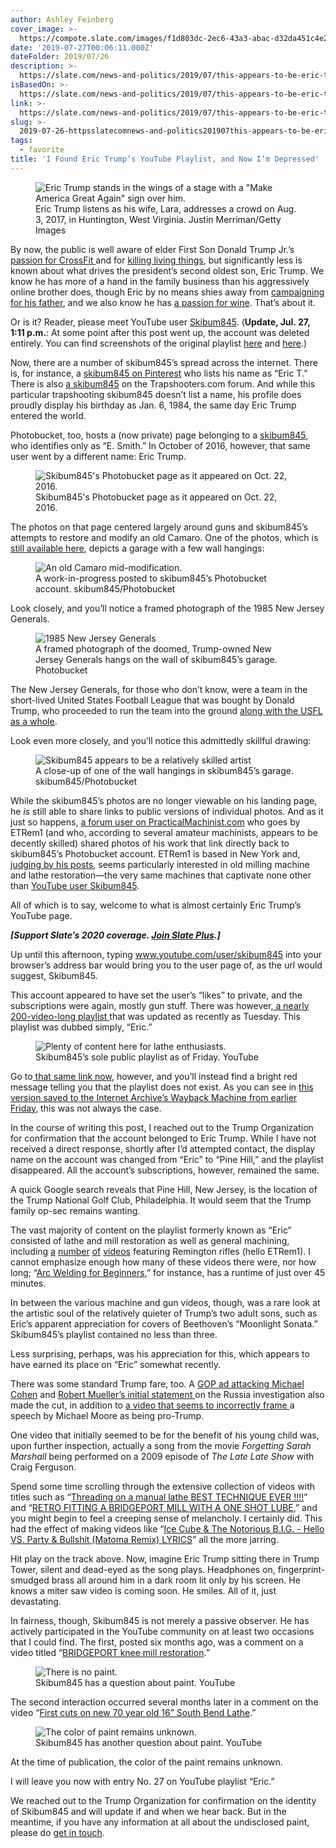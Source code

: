 ```yaml
---
author: Ashley Feinberg
cover_image: >-
  https://compote.slate.com/images/f1d803dc-2ec6-43a3-abac-d32da451c4e2.jpeg?width=1560
date: '2019-07-27T00:06:11.000Z'
dateFolder: 2019/07/26
description: >-
  https://slate.com/news-and-politics/2019/07/this-appears-to-be-eric-trumps-incredibly-depressing-youtube-playlist.html
isBasedOn: >-
  https://slate.com/news-and-politics/2019/07/this-appears-to-be-eric-trumps-incredibly-depressing-youtube-playlist.html
link: >-
  https://slate.com/news-and-politics/2019/07/this-appears-to-be-eric-trumps-incredibly-depressing-youtube-playlist.html
slug: >-
  2019-07-26-httpsslatecomnews-and-politics201907this-appears-to-be-eric-trumps-incredibly-depressing-youtube-playlisthtml
tags:
  - favorite
title: 'I Found Eric Trump’s YouTube Playlist, and Now I’m Depressed'
---
```

<figure data-editable="imageInfo" data-uri="slate.com/_components/image/instances/cjyiy57gr006tycm1njnpgyfb@published"><img alt='Eric Trump stands in the wings of a stage with a "Make America Great Again" sign over him.' sizes="(min-width: 1440px)970px,
(min-width: 1024px)709px,
(min-width: 768px)620px,
calc(100vw - 30px)" src="https://compote.slate.com/images/f1d803dc-2ec6-43a3-abac-d32da451c4e2.jpeg?crop=1560%2C1040%2Cx0%2Cy0&amp;width=2200" srcset="https://compote.slate.com/images/f1d803dc-2ec6-43a3-abac-d32da451c4e2.jpeg?crop=1560%2C1040%2Cx0%2Cy0&amp;width=320 320w,
https://compote.slate.com/images/f1d803dc-2ec6-43a3-abac-d32da451c4e2.jpeg?crop=1560%2C1040%2Cx0%2Cy0&amp;width=480 480w,
https://compote.slate.com/images/f1d803dc-2ec6-43a3-abac-d32da451c4e2.jpeg?crop=1560%2C1040%2Cx0%2Cy0&amp;width=600 600w,
https://compote.slate.com/images/f1d803dc-2ec6-43a3-abac-d32da451c4e2.jpeg?crop=1560%2C1040%2Cx0%2Cy0&amp;width=840 840w,
https://compote.slate.com/images/f1d803dc-2ec6-43a3-abac-d32da451c4e2.jpeg?crop=1560%2C1040%2Cx0%2Cy0&amp;width=960 960w,
https://compote.slate.com/images/f1d803dc-2ec6-43a3-abac-d32da451c4e2.jpeg?crop=1560%2C1040%2Cx0%2Cy0&amp;width=1280 1280w,
https://compote.slate.com/images/f1d803dc-2ec6-43a3-abac-d32da451c4e2.jpeg?crop=1560%2C1040%2Cx0%2Cy0&amp;width=1440 1440w,
https://compote.slate.com/images/f1d803dc-2ec6-43a3-abac-d32da451c4e2.jpeg?crop=1560%2C1040%2Cx0%2Cy0&amp;width=1600 1600w,
https://compote.slate.com/images/f1d803dc-2ec6-43a3-abac-d32da451c4e2.jpeg?crop=1560%2C1040%2Cx0%2Cy0&amp;width=1920 1920w,
https://compote.slate.com/images/f1d803dc-2ec6-43a3-abac-d32da451c4e2.jpeg?crop=1560%2C1040%2Cx0%2Cy0&amp;width=2200 2200w"/><figcaption> Eric Trump listens as his wife, Lara, addresses a crowd on Aug. 3, 2017, in Huntington, West Virginia. Justin Merriman/Getty Images </figcaption></figure>
<p>By now, the public is well aware of elder First Son Donald Trump Jr.’s <a href="https://deadspin.com/according-to-donald-trump-jr-donald-trump-jr-is-a-wo-1795729389">passion for CrossFit </a>and for <a href="https://theconcourse.deadspin.com/that-idiot-on-your-hunting-message-board-might-be-donal-1786882492">killing living things</a>, but significantly less is known about what drives the president’s second oldest son, Eric Trump. We know he has more of a hand in the family business than his aggressively online brother does, though Eric by no means shies away from <a href="https://www.politico.com/story/2019/07/15/trump-family-2020-election-1415845">campaigning for his father</a>, and we also know he has <a href="https://www.businessinsider.com/eric-trump-life-bio-photos-profile-2019-7">a passion for wine</a>. That’s about it.</p>
<p>Or is it? Reader, please meet YouTube user <a href="https://www.youtube.com/channel/UCl73Nu_EEn_bbH5dT0dV-OQ">Skibum845</a>. (<strong>Update, Jul. 27, 1:11 p.m.</strong>: At some point after this post went up, the account was deleted entirely. You can find screenshots of the original playlist <a href="https://imgur.com/a/iFFwYZs">here</a> and <a href="https://imgur.com/a/Hy3Qm5Q">here</a>.)</p>
<p>Now, there are a number of skibum845’s spread across the internet. There is, for instance, a <a href="https://www.pinterest.com/skibum845/boards/">skibum845 on Pinterest</a> who lists his name as “Eric T.” There is also <a href="https://www.trapshooters.com/members/skibum845.52355/">a skibum845</a> on the Trapshooters.com forum. And while this particular trapshooting skibum845 doesn’t list a name, his profile does proudly display his birthday as Jan. 6, 1984, the same day Eric Trump entered the world.</p>
<p>Photobucket, too, hosts a (now private) page belonging to a <a href="https://s611.photobucket.com/user/skibum845/profile">skibum845</a>, who identifies only as “E. Smith.” In October of 2016, however, that same user went by a different name: Eric Trump.</p>
<figure data-editable="imageInfo" data-uri="slate.com/_components/image/instances/cjyk5dj8n00113h5waklaoz7w@published"><img alt="Skibum845's Photobucket page as it appeared on Oct. 22, 2016." data-sizes="(min-width: 1440px)780px,
(min-width: 1024px)709px,
(min-width: 768px)620px,
calc(100vw - 30px)" data-src="https://compote.slate.com/images/2d3e5ff3-e45f-4d9c-a3f0-1207c71f32fd.jpeg?crop=1560%2C1040%2Cx0%2Cy0" data-srcset="https://compote.slate.com/images/2d3e5ff3-e45f-4d9c-a3f0-1207c71f32fd.jpeg?crop=1560%2C1040%2Cx0%2Cy0&amp;width=320 320w,
https://compote.slate.com/images/2d3e5ff3-e45f-4d9c-a3f0-1207c71f32fd.jpeg?crop=1560%2C1040%2Cx0%2Cy0&amp;width=480 480w,
https://compote.slate.com/images/2d3e5ff3-e45f-4d9c-a3f0-1207c71f32fd.jpeg?crop=1560%2C1040%2Cx0%2Cy0&amp;width=600 600w,
https://compote.slate.com/images/2d3e5ff3-e45f-4d9c-a3f0-1207c71f32fd.jpeg?crop=1560%2C1040%2Cx0%2Cy0&amp;width=840 840w,
https://compote.slate.com/images/2d3e5ff3-e45f-4d9c-a3f0-1207c71f32fd.jpeg?crop=1560%2C1040%2Cx0%2Cy0&amp;width=960 960w,
https://compote.slate.com/images/2d3e5ff3-e45f-4d9c-a3f0-1207c71f32fd.jpeg?crop=1560%2C1040%2Cx0%2Cy0&amp;width=1280 1280w,
https://compote.slate.com/images/2d3e5ff3-e45f-4d9c-a3f0-1207c71f32fd.jpeg?crop=1560%2C1040%2Cx0%2Cy0&amp;width=1440 1440w,
https://compote.slate.com/images/2d3e5ff3-e45f-4d9c-a3f0-1207c71f32fd.jpeg?crop=1560%2C1040%2Cx0%2Cy0&amp;width=1600 1600w,
https://compote.slate.com/images/2d3e5ff3-e45f-4d9c-a3f0-1207c71f32fd.jpeg?crop=1560%2C1040%2Cx0%2Cy0&amp;width=1920 1920w,
https://compote.slate.com/images/2d3e5ff3-e45f-4d9c-a3f0-1207c71f32fd.jpeg?crop=1560%2C1040%2Cx0%2Cy0&amp;width=2200 2200w" sizes="(min-width: 1440px)780px,
(min-width: 1024px)709px,
(min-width: 768px)620px,
calc(100vw - 30px)" src="https://compote.slate.com/images/2d3e5ff3-e45f-4d9c-a3f0-1207c71f32fd.jpeg?crop=1560%2C1040%2Cx0%2Cy0&amp;width=2200" srcset="https://compote.slate.com/images/2d3e5ff3-e45f-4d9c-a3f0-1207c71f32fd.jpeg?crop=1560%2C1040%2Cx0%2Cy0&amp;width=320 320w,
https://compote.slate.com/images/2d3e5ff3-e45f-4d9c-a3f0-1207c71f32fd.jpeg?crop=1560%2C1040%2Cx0%2Cy0&amp;width=480 480w,
https://compote.slate.com/images/2d3e5ff3-e45f-4d9c-a3f0-1207c71f32fd.jpeg?crop=1560%2C1040%2Cx0%2Cy0&amp;width=600 600w,
https://compote.slate.com/images/2d3e5ff3-e45f-4d9c-a3f0-1207c71f32fd.jpeg?crop=1560%2C1040%2Cx0%2Cy0&amp;width=840 840w,
https://compote.slate.com/images/2d3e5ff3-e45f-4d9c-a3f0-1207c71f32fd.jpeg?crop=1560%2C1040%2Cx0%2Cy0&amp;width=960 960w,
https://compote.slate.com/images/2d3e5ff3-e45f-4d9c-a3f0-1207c71f32fd.jpeg?crop=1560%2C1040%2Cx0%2Cy0&amp;width=1280 1280w,
https://compote.slate.com/images/2d3e5ff3-e45f-4d9c-a3f0-1207c71f32fd.jpeg?crop=1560%2C1040%2Cx0%2Cy0&amp;width=1440 1440w,
https://compote.slate.com/images/2d3e5ff3-e45f-4d9c-a3f0-1207c71f32fd.jpeg?crop=1560%2C1040%2Cx0%2Cy0&amp;width=1600 1600w,
https://compote.slate.com/images/2d3e5ff3-e45f-4d9c-a3f0-1207c71f32fd.jpeg?crop=1560%2C1040%2Cx0%2Cy0&amp;width=1920 1920w,
https://compote.slate.com/images/2d3e5ff3-e45f-4d9c-a3f0-1207c71f32fd.jpeg?crop=1560%2C1040%2Cx0%2Cy0&amp;width=2200 2200w"/><figcaption>Skibum845's Photobucket page as it appeared on Oct. 22, 2016.</figcaption></figure>
<p>The photos on that page centered largely around guns and skibum845’s attempts to restore and modify an old Camaro. One of the photos, which is <a href="https://i611.photobucket.com/albums/tt196/skibum845/1970%20Camaro/DSC_10027.jpg">still available here</a>, depicts a garage with a few wall hangings:</p>
<figure data-editable="imageInfo" data-uri="slate.com/_components/image/instances/cjykhv75l000h3h5wlc9segz1@published"><img alt="An old Camaro mid-modification." data-sizes="(min-width: 1440px)780px,
(min-width: 1024px)709px,
(min-width: 768px)620px,
calc(100vw - 30px)" data-src="https://compote.slate.com/images/698abbb4-09d5-43f7-8b39-19e1ae5cb90e.jpeg?crop=1023%2C682%2Cx0%2Cy0" data-srcset="https://compote.slate.com/images/698abbb4-09d5-43f7-8b39-19e1ae5cb90e.jpeg?crop=1023%2C682%2Cx0%2Cy0&amp;width=320 320w,
https://compote.slate.com/images/698abbb4-09d5-43f7-8b39-19e1ae5cb90e.jpeg?crop=1023%2C682%2Cx0%2Cy0&amp;width=480 480w,
https://compote.slate.com/images/698abbb4-09d5-43f7-8b39-19e1ae5cb90e.jpeg?crop=1023%2C682%2Cx0%2Cy0&amp;width=600 600w,
https://compote.slate.com/images/698abbb4-09d5-43f7-8b39-19e1ae5cb90e.jpeg?crop=1023%2C682%2Cx0%2Cy0&amp;width=840 840w,
https://compote.slate.com/images/698abbb4-09d5-43f7-8b39-19e1ae5cb90e.jpeg?crop=1023%2C682%2Cx0%2Cy0&amp;width=960 960w,
https://compote.slate.com/images/698abbb4-09d5-43f7-8b39-19e1ae5cb90e.jpeg?crop=1023%2C682%2Cx0%2Cy0&amp;width=1280 1280w,
https://compote.slate.com/images/698abbb4-09d5-43f7-8b39-19e1ae5cb90e.jpeg?crop=1023%2C682%2Cx0%2Cy0&amp;width=1440 1440w,
https://compote.slate.com/images/698abbb4-09d5-43f7-8b39-19e1ae5cb90e.jpeg?crop=1023%2C682%2Cx0%2Cy0&amp;width=1600 1600w,
https://compote.slate.com/images/698abbb4-09d5-43f7-8b39-19e1ae5cb90e.jpeg?crop=1023%2C682%2Cx0%2Cy0&amp;width=1920 1920w,
https://compote.slate.com/images/698abbb4-09d5-43f7-8b39-19e1ae5cb90e.jpeg?crop=1023%2C682%2Cx0%2Cy0&amp;width=2200 2200w" src="https://compote.slate.com/images/698abbb4-09d5-43f7-8b39-19e1ae5cb90e.jpeg?crop=1023%2C682%2Cx0%2Cy0&amp;width=2200" srcset="https://compote.slate.com/images/698abbb4-09d5-43f7-8b39-19e1ae5cb90e.jpeg?crop=1023%2C682%2Cx0%2Cy0&amp;width=320 320w,
https://compote.slate.com/images/698abbb4-09d5-43f7-8b39-19e1ae5cb90e.jpeg?crop=1023%2C682%2Cx0%2Cy0&amp;width=480 480w,
https://compote.slate.com/images/698abbb4-09d5-43f7-8b39-19e1ae5cb90e.jpeg?crop=1023%2C682%2Cx0%2Cy0&amp;width=600 600w,
https://compote.slate.com/images/698abbb4-09d5-43f7-8b39-19e1ae5cb90e.jpeg?crop=1023%2C682%2Cx0%2Cy0&amp;width=840 840w,
https://compote.slate.com/images/698abbb4-09d5-43f7-8b39-19e1ae5cb90e.jpeg?crop=1023%2C682%2Cx0%2Cy0&amp;width=960 960w,
https://compote.slate.com/images/698abbb4-09d5-43f7-8b39-19e1ae5cb90e.jpeg?crop=1023%2C682%2Cx0%2Cy0&amp;width=1280 1280w,
https://compote.slate.com/images/698abbb4-09d5-43f7-8b39-19e1ae5cb90e.jpeg?crop=1023%2C682%2Cx0%2Cy0&amp;width=1440 1440w,
https://compote.slate.com/images/698abbb4-09d5-43f7-8b39-19e1ae5cb90e.jpeg?crop=1023%2C682%2Cx0%2Cy0&amp;width=1600 1600w,
https://compote.slate.com/images/698abbb4-09d5-43f7-8b39-19e1ae5cb90e.jpeg?crop=1023%2C682%2Cx0%2Cy0&amp;width=1920 1920w,
https://compote.slate.com/images/698abbb4-09d5-43f7-8b39-19e1ae5cb90e.jpeg?crop=1023%2C682%2Cx0%2Cy0&amp;width=2200 2200w"/><figcaption> A work-in-progress posted to skibum845’s Photobucket account. skibum845/Photobucket </figcaption></figure>
<p>Look closely, and you’ll notice a framed photograph of the 1985 New Jersey Generals.</p>
<figure data-editable="imageInfo" data-uri="slate.com/_components/image/instances/cjyk87b53003v3h5wlfl1u1nm@published"><img alt="1985 New Jersey Generals" data-sizes="(min-width: 1440px)780px,
(min-width: 1024px)709px,
(min-width: 768px)620px,
calc(100vw - 30px)" data-src="https://compote.slate.com/images/af982beb-e103-44af-b22f-e01e09d9b7de.png?crop=1431%2C954%2Cx0%2Cy0" data-srcset="https://compote.slate.com/images/af982beb-e103-44af-b22f-e01e09d9b7de.png?crop=1431%2C954%2Cx0%2Cy0&amp;width=320 320w,
https://compote.slate.com/images/af982beb-e103-44af-b22f-e01e09d9b7de.png?crop=1431%2C954%2Cx0%2Cy0&amp;width=480 480w,
https://compote.slate.com/images/af982beb-e103-44af-b22f-e01e09d9b7de.png?crop=1431%2C954%2Cx0%2Cy0&amp;width=600 600w,
https://compote.slate.com/images/af982beb-e103-44af-b22f-e01e09d9b7de.png?crop=1431%2C954%2Cx0%2Cy0&amp;width=840 840w,
https://compote.slate.com/images/af982beb-e103-44af-b22f-e01e09d9b7de.png?crop=1431%2C954%2Cx0%2Cy0&amp;width=960 960w,
https://compote.slate.com/images/af982beb-e103-44af-b22f-e01e09d9b7de.png?crop=1431%2C954%2Cx0%2Cy0&amp;width=1280 1280w,
https://compote.slate.com/images/af982beb-e103-44af-b22f-e01e09d9b7de.png?crop=1431%2C954%2Cx0%2Cy0&amp;width=1440 1440w,
https://compote.slate.com/images/af982beb-e103-44af-b22f-e01e09d9b7de.png?crop=1431%2C954%2Cx0%2Cy0&amp;width=1600 1600w,
https://compote.slate.com/images/af982beb-e103-44af-b22f-e01e09d9b7de.png?crop=1431%2C954%2Cx0%2Cy0&amp;width=1920 1920w,
https://compote.slate.com/images/af982beb-e103-44af-b22f-e01e09d9b7de.png?crop=1431%2C954%2Cx0%2Cy0&amp;width=2200 2200w" src="https://compote.slate.com/images/af982beb-e103-44af-b22f-e01e09d9b7de.png?crop=1431%2C954%2Cx0%2Cy0&amp;width=2200" srcset="https://compote.slate.com/images/af982beb-e103-44af-b22f-e01e09d9b7de.png?crop=1431%2C954%2Cx0%2Cy0&amp;width=320 320w,
https://compote.slate.com/images/af982beb-e103-44af-b22f-e01e09d9b7de.png?crop=1431%2C954%2Cx0%2Cy0&amp;width=480 480w,
https://compote.slate.com/images/af982beb-e103-44af-b22f-e01e09d9b7de.png?crop=1431%2C954%2Cx0%2Cy0&amp;width=600 600w,
https://compote.slate.com/images/af982beb-e103-44af-b22f-e01e09d9b7de.png?crop=1431%2C954%2Cx0%2Cy0&amp;width=840 840w,
https://compote.slate.com/images/af982beb-e103-44af-b22f-e01e09d9b7de.png?crop=1431%2C954%2Cx0%2Cy0&amp;width=960 960w,
https://compote.slate.com/images/af982beb-e103-44af-b22f-e01e09d9b7de.png?crop=1431%2C954%2Cx0%2Cy0&amp;width=1280 1280w,
https://compote.slate.com/images/af982beb-e103-44af-b22f-e01e09d9b7de.png?crop=1431%2C954%2Cx0%2Cy0&amp;width=1440 1440w,
https://compote.slate.com/images/af982beb-e103-44af-b22f-e01e09d9b7de.png?crop=1431%2C954%2Cx0%2Cy0&amp;width=1600 1600w,
https://compote.slate.com/images/af982beb-e103-44af-b22f-e01e09d9b7de.png?crop=1431%2C954%2Cx0%2Cy0&amp;width=1920 1920w,
https://compote.slate.com/images/af982beb-e103-44af-b22f-e01e09d9b7de.png?crop=1431%2C954%2Cx0%2Cy0&amp;width=2200 2200w"/><figcaption> A framed photograph of the doomed, Trump-owned New Jersey Generals hangs on the wall of skibum845’s garage. Photobucket </figcaption></figure>
<p>The New Jersey Generals, for those who don’t know, were a team in the short-lived United States Football League that was bought by Donald Trump, who proceeded to run the team into the ground <a href="https://www.latimes.com/sports/sportsnow/la-sp-sn-donald-trump-bills-20140529-story.html">along with the USFL as a whole</a>.</p>
<p>Look even more closely, and you’ll notice this admittedly skillful drawing:</p>
<figure data-editable="imageInfo" data-uri="slate.com/_components/image/instances/cjyki8x3o00103h5wvei10v2q@published"><img alt="Skibum845 appears to be a relatively skilled artist" data-sizes="(min-width: 1440px)780px,
(min-width: 1024px)709px,
(min-width: 768px)620px,
calc(100vw - 30px)" data-src="https://compote.slate.com/images/78c7b76a-1f9c-419f-aa23-d24dacdbfa55.png?crop=1581%2C1054%2Cx0%2Cy0" data-srcset="https://compote.slate.com/images/78c7b76a-1f9c-419f-aa23-d24dacdbfa55.png?crop=1581%2C1054%2Cx0%2Cy0&amp;width=320 320w,
https://compote.slate.com/images/78c7b76a-1f9c-419f-aa23-d24dacdbfa55.png?crop=1581%2C1054%2Cx0%2Cy0&amp;width=480 480w,
https://compote.slate.com/images/78c7b76a-1f9c-419f-aa23-d24dacdbfa55.png?crop=1581%2C1054%2Cx0%2Cy0&amp;width=600 600w,
https://compote.slate.com/images/78c7b76a-1f9c-419f-aa23-d24dacdbfa55.png?crop=1581%2C1054%2Cx0%2Cy0&amp;width=840 840w,
https://compote.slate.com/images/78c7b76a-1f9c-419f-aa23-d24dacdbfa55.png?crop=1581%2C1054%2Cx0%2Cy0&amp;width=960 960w,
https://compote.slate.com/images/78c7b76a-1f9c-419f-aa23-d24dacdbfa55.png?crop=1581%2C1054%2Cx0%2Cy0&amp;width=1280 1280w,
https://compote.slate.com/images/78c7b76a-1f9c-419f-aa23-d24dacdbfa55.png?crop=1581%2C1054%2Cx0%2Cy0&amp;width=1440 1440w,
https://compote.slate.com/images/78c7b76a-1f9c-419f-aa23-d24dacdbfa55.png?crop=1581%2C1054%2Cx0%2Cy0&amp;width=1600 1600w,
https://compote.slate.com/images/78c7b76a-1f9c-419f-aa23-d24dacdbfa55.png?crop=1581%2C1054%2Cx0%2Cy0&amp;width=1920 1920w,
https://compote.slate.com/images/78c7b76a-1f9c-419f-aa23-d24dacdbfa55.png?crop=1581%2C1054%2Cx0%2Cy0&amp;width=2200 2200w" src="https://compote.slate.com/images/78c7b76a-1f9c-419f-aa23-d24dacdbfa55.png?crop=1581%2C1054%2Cx0%2Cy0&amp;width=2200" srcset="https://compote.slate.com/images/78c7b76a-1f9c-419f-aa23-d24dacdbfa55.png?crop=1581%2C1054%2Cx0%2Cy0&amp;width=320 320w,
https://compote.slate.com/images/78c7b76a-1f9c-419f-aa23-d24dacdbfa55.png?crop=1581%2C1054%2Cx0%2Cy0&amp;width=480 480w,
https://compote.slate.com/images/78c7b76a-1f9c-419f-aa23-d24dacdbfa55.png?crop=1581%2C1054%2Cx0%2Cy0&amp;width=600 600w,
https://compote.slate.com/images/78c7b76a-1f9c-419f-aa23-d24dacdbfa55.png?crop=1581%2C1054%2Cx0%2Cy0&amp;width=840 840w,
https://compote.slate.com/images/78c7b76a-1f9c-419f-aa23-d24dacdbfa55.png?crop=1581%2C1054%2Cx0%2Cy0&amp;width=960 960w,
https://compote.slate.com/images/78c7b76a-1f9c-419f-aa23-d24dacdbfa55.png?crop=1581%2C1054%2Cx0%2Cy0&amp;width=1280 1280w,
https://compote.slate.com/images/78c7b76a-1f9c-419f-aa23-d24dacdbfa55.png?crop=1581%2C1054%2Cx0%2Cy0&amp;width=1440 1440w,
https://compote.slate.com/images/78c7b76a-1f9c-419f-aa23-d24dacdbfa55.png?crop=1581%2C1054%2Cx0%2Cy0&amp;width=1600 1600w,
https://compote.slate.com/images/78c7b76a-1f9c-419f-aa23-d24dacdbfa55.png?crop=1581%2C1054%2Cx0%2Cy0&amp;width=1920 1920w,
https://compote.slate.com/images/78c7b76a-1f9c-419f-aa23-d24dacdbfa55.png?crop=1581%2C1054%2Cx0%2Cy0&amp;width=2200 2200w"/><figcaption> A close-up of one of the wall hangings in skibum845’s garage. skibum845/Photobucket </figcaption></figure>
<p>While the skibum845’s photos are no longer viewable on his landing page, he <em>is</em> still able to share links to public versions of individual photos. And as it just so happens, <a href="https://www.practicalmachinist.com/vb/bridgeport-and-hardinge-mills-and-lathes/bridgeport-leveling-screws-359723/#post3306975">a forum user on PracticalMachinist.com</a> who goes by ETRem1 (and who, according to several amateur machinists, appears to be decently skilled) shared photos of his work that link directly back to skibum845’s Photobucket account. ETRem1 is based in New York and, <a href="https://www.practicalmachinist.com/vb/south-bend-lathes/lathe-restoration-service-nys-360291/#post3306979">judging by his posts</a>, seems particularly interested in old milling machine and lathe restoration—the very same machines that captivate none other than <a href="https://www.youtube.com/user/skibum845">YouTube user Skibum845</a>.</p>
<p>All of which is to say, welcome to what is almost certainly Eric Trump’s YouTube page.</p>
<p><strong><em>[Support Slate’s 2020 coverage. </em></strong><a href="https://my.slate.com/plus?utm_medium=link&amp;utm_campaign=2020&amp;utm_content=support&amp;utm_source=site"><strong><em>Join Slate Plus</em></strong></a><strong><em>.]</em></strong></p>
<p>Up until this afternoon, typing <a href="https://web.archive.org/web/20190726215002/https://www.youtube.com/user/skibum845">www.youtube.com/user/skibum845</a> into your browser’s address bar would bring you to the user page of, as the url would suggest, Skibum845.</p>
<p>This account appeared to have set the user’s “likes” to private, and the subscriptions were again, mostly gun stuff. There was however,<a href="https://www.youtube.com/playlist?list=PLlm-ZSmvf3WDGfgPpi5JJQGAUnxHjktpj"> a nearly 200-video-long playlist </a>that was updated as recently as Tuesday. This playlist was dubbed simply, “Eric.”</p>
<figure data-editable="imageInfo" data-uri="slate.com/_components/image/instances/cjyk8lede00523h5wh895irbe@published"><img alt="Plenty of content here for lathe enthusiasts. " data-sizes="(min-width: 1440px)780px,
(min-width: 1024px)709px,
(min-width: 768px)620px,
calc(100vw - 30px)" data-src="https://compote.slate.com/images/b8d98c6e-0ad5-4328-9a87-39fa57acaece.png?crop=2328%2C1552%2Cx0%2Cy0" data-srcset="https://compote.slate.com/images/b8d98c6e-0ad5-4328-9a87-39fa57acaece.png?crop=2328%2C1552%2Cx0%2Cy0&amp;width=320 320w,
https://compote.slate.com/images/b8d98c6e-0ad5-4328-9a87-39fa57acaece.png?crop=2328%2C1552%2Cx0%2Cy0&amp;width=480 480w,
https://compote.slate.com/images/b8d98c6e-0ad5-4328-9a87-39fa57acaece.png?crop=2328%2C1552%2Cx0%2Cy0&amp;width=600 600w,
https://compote.slate.com/images/b8d98c6e-0ad5-4328-9a87-39fa57acaece.png?crop=2328%2C1552%2Cx0%2Cy0&amp;width=840 840w,
https://compote.slate.com/images/b8d98c6e-0ad5-4328-9a87-39fa57acaece.png?crop=2328%2C1552%2Cx0%2Cy0&amp;width=960 960w,
https://compote.slate.com/images/b8d98c6e-0ad5-4328-9a87-39fa57acaece.png?crop=2328%2C1552%2Cx0%2Cy0&amp;width=1280 1280w,
https://compote.slate.com/images/b8d98c6e-0ad5-4328-9a87-39fa57acaece.png?crop=2328%2C1552%2Cx0%2Cy0&amp;width=1440 1440w,
https://compote.slate.com/images/b8d98c6e-0ad5-4328-9a87-39fa57acaece.png?crop=2328%2C1552%2Cx0%2Cy0&amp;width=1600 1600w,
https://compote.slate.com/images/b8d98c6e-0ad5-4328-9a87-39fa57acaece.png?crop=2328%2C1552%2Cx0%2Cy0&amp;width=1920 1920w,
https://compote.slate.com/images/b8d98c6e-0ad5-4328-9a87-39fa57acaece.png?crop=2328%2C1552%2Cx0%2Cy0&amp;width=2200 2200w" src="https://compote.slate.com/images/b8d98c6e-0ad5-4328-9a87-39fa57acaece.png?crop=2328%2C1552%2Cx0%2Cy0&amp;width=2200" srcset="https://compote.slate.com/images/b8d98c6e-0ad5-4328-9a87-39fa57acaece.png?crop=2328%2C1552%2Cx0%2Cy0&amp;width=320 320w,
https://compote.slate.com/images/b8d98c6e-0ad5-4328-9a87-39fa57acaece.png?crop=2328%2C1552%2Cx0%2Cy0&amp;width=480 480w,
https://compote.slate.com/images/b8d98c6e-0ad5-4328-9a87-39fa57acaece.png?crop=2328%2C1552%2Cx0%2Cy0&amp;width=600 600w,
https://compote.slate.com/images/b8d98c6e-0ad5-4328-9a87-39fa57acaece.png?crop=2328%2C1552%2Cx0%2Cy0&amp;width=840 840w,
https://compote.slate.com/images/b8d98c6e-0ad5-4328-9a87-39fa57acaece.png?crop=2328%2C1552%2Cx0%2Cy0&amp;width=960 960w,
https://compote.slate.com/images/b8d98c6e-0ad5-4328-9a87-39fa57acaece.png?crop=2328%2C1552%2Cx0%2Cy0&amp;width=1280 1280w,
https://compote.slate.com/images/b8d98c6e-0ad5-4328-9a87-39fa57acaece.png?crop=2328%2C1552%2Cx0%2Cy0&amp;width=1440 1440w,
https://compote.slate.com/images/b8d98c6e-0ad5-4328-9a87-39fa57acaece.png?crop=2328%2C1552%2Cx0%2Cy0&amp;width=1600 1600w,
https://compote.slate.com/images/b8d98c6e-0ad5-4328-9a87-39fa57acaece.png?crop=2328%2C1552%2Cx0%2Cy0&amp;width=1920 1920w,
https://compote.slate.com/images/b8d98c6e-0ad5-4328-9a87-39fa57acaece.png?crop=2328%2C1552%2Cx0%2Cy0&amp;width=2200 2200w"/><figcaption> Skibum845’s sole public playlist as of Friday. YouTube </figcaption></figure>
<p>Go to<a href="https://www.youtube.com/playlist?list=PLlm-ZSmvf3WDGfgPpi5JJQGAUnxHjktpj"> that same link now</a>, however, and you’ll instead find a bright red message telling you that the playlist does not exist. As you can see in <a href="https://web.archive.org/web/20190726145830/https://www.youtube.com/playlist?list=PLlm-ZSmvf3WDGfgPpi5JJQGAUnxHjktpj">this version saved to the Internet Archive’s Wayback Machine from earlier Friday</a>, this was not always the case.</p>
<p>In the course of writing this post, I reached out to the Trump Organization for confirmation that the account belonged to Eric Trump. While I have not received a direct response, shortly after I’d attempted contact, the display name on the account was changed from “Eric” to “Pine Hill,” and the playlist disappeared. All the account’s subscriptions, however, remained the same.</p>
<p>A quick Google search reveals that Pine Hill, New Jersey, is the location of the Trump National Golf Club, Philadelphia. It would seem that the Trump family op-sec remains wanting.</p>
<p>The vast majority of content on the playlist formerly known as “Eric” consisted of lathe and mill restoration as well as general machining, including <a href="https://www.youtube.com/watch?v=vOAT6a6Ur-g&amp;list=PLlm-ZSmvf3WDGfgPpi5JJQGAUnxHjktpj&amp;index=107&amp;t=0s">a</a> <a href="https://www.youtube.com/watch?v=-sla6c6-Sg0&amp;list=PLlm-ZSmvf3WDGfgPpi5JJQGAUnxHjktpj&amp;index=105&amp;t=0s">number</a> <a href="https://www.youtube.com/watch?v=Q1NlIKGO6XM&amp;list=PLlm-ZSmvf3WDGfgPpi5JJQGAUnxHjktpj&amp;index=103&amp;t=15s">of</a> <a href="https://www.youtube.com/watch?v=UmMSeBAGV0M&amp;list=PLlm-ZSmvf3WDGfgPpi5JJQGAUnxHjktpj&amp;index=91&amp;t=0s">videos</a> featuring Remington rifles (hello ETRem1). I cannot emphasize enough how many of these videos there were, nor how long; “<a href="https://www.youtube.com/watch?v=DIf_l8l5BkY&amp;list=PLlm-ZSmvf3WDGfgPpi5JJQGAUnxHjktpj&amp;index=26&amp;t=0s">Arc Welding for Beginners</a>,” for instance, has a runtime of just over 45 minutes.</p>
<p>In between the various machine and gun videos, though, was a rare look at the artistic soul of the relatively quieter of Trump’s two adult sons, such as Eric’s apparent appreciation for covers of Beethoven’s “Moonlight Sonata.” Skibum845’s playlist contained no less than three.</p>
<p>Less surprising, perhaps, was his appreciation for this, which appears to have earned its place on “Eric” somewhat recently.</p>
<p>There was some standard Trump fare, too. A <a href="https://www.youtube.com/watch?v=uL0Ts836EcM&amp;list=PLlm-ZSmvf3WDGfgPpi5JJQGAUnxHjktpj&amp;index=118&amp;t=0s">GOP ad attacking Michael Cohen</a> and <a href="https://www.youtube.com/watch?v=O0SJ6wiIDHg&amp;list=PLlm-ZSmvf3WDGfgPpi5JJQGAUnxHjktpj&amp;index=170&amp;t=0s">Robert Mueller’s initial statement </a>on the Russia investigation also made the cut, in addition to <a href="https://www.youtube.com/watch?v=wxDRqeuLNag&amp;list=PLlm-ZSmvf3WDGfgPpi5JJQGAUnxHjktpj&amp;index=25&amp;t=0s">a video that seems to incorrectly frame </a>a speech by Michael Moore as being pro-Trump.</p>
<p>One video that initially seemed to be for the benefit of his young child was, upon further inspection, actually a song from the movie <em>Forgetting Sarah Marshall</em> being performed on a 2009 episode of <em>The Late Late Show</em> with Craig Ferguson.</p>
<p>Spend some time scrolling through the extensive collection of videos with titles such as “<a href="https://www.youtube.com/watch?v=Z-dqOi_z5bk&amp;list=PLlm-ZSmvf3WDGfgPpi5JJQGAUnxHjktpj&amp;index=145&amp;t=0s">Threading on a manual lathe BEST TECHNIQUE EVER !!!!</a>” and “<a href="https://www.youtube.com/playlist?list=PLlm-ZSmvf3WDGfgPpi5JJQGAUnxHjktpj">RETRO FITTING A BRIDGEPORT MILL WITH A ONE SHOT LUBE</a>,” and you might begin to feel a creeping sense of melancholy. I certainly did. This had the effect of making videos like “<a href="https://www.youtube.com/watch?v=jUmANJNogxI&amp;list=PLlm-ZSmvf3WDGfgPpi5JJQGAUnxHjktpj&amp;index=3&amp;t=0s">Ice Cube &amp; The Notorious B.I.G. - Hello VS. Party &amp; Bullshit (Matoma Remix) LYRICS</a>” all the more jarring.</p>
<p>Hit play on the track above. Now, imagine Eric Trump sitting there in Trump Tower, silent and dead-eyed as the song plays. Headphones on, fingerprint-smudged brass all around him in a dark room lit only by his screen. He knows a miter saw video is coming soon. He smiles. All of it, just devastating.</p>
<p>In fairness, though, Skibum845 is not merely a passive observer. He has actively participated in the YouTube community on at least two occasions that I could find. The first, posted six months ago, was a comment on a video titled “<a href="https://www.youtube.com/watch?v=COWst0gH3W8&amp;lc=UgyDw_vCpQ9hz5Eh8c94AaABAg">BRIDGEPORT knee mill restoration</a>.”</p>
<figure data-editable="imageInfo" data-uri="slate.com/_components/image/instances/cjykaqvay000f3h5wypcjndyz@published"><img alt="There is no paint." data-sizes="(min-width: 1440px)780px,
(min-width: 1024px)709px,
(min-width: 768px)620px,
calc(100vw - 30px)" data-src="https://compote.slate.com/images/88fd4179-1a14-44b6-b5b2-51d772f6673a.png?crop=669%2C446%2Cx0%2Cy0" data-srcset="https://compote.slate.com/images/88fd4179-1a14-44b6-b5b2-51d772f6673a.png?crop=669%2C446%2Cx0%2Cy0&amp;width=320 320w,
https://compote.slate.com/images/88fd4179-1a14-44b6-b5b2-51d772f6673a.png?crop=669%2C446%2Cx0%2Cy0&amp;width=480 480w,
https://compote.slate.com/images/88fd4179-1a14-44b6-b5b2-51d772f6673a.png?crop=669%2C446%2Cx0%2Cy0&amp;width=600 600w,
https://compote.slate.com/images/88fd4179-1a14-44b6-b5b2-51d772f6673a.png?crop=669%2C446%2Cx0%2Cy0&amp;width=840 840w,
https://compote.slate.com/images/88fd4179-1a14-44b6-b5b2-51d772f6673a.png?crop=669%2C446%2Cx0%2Cy0&amp;width=960 960w,
https://compote.slate.com/images/88fd4179-1a14-44b6-b5b2-51d772f6673a.png?crop=669%2C446%2Cx0%2Cy0&amp;width=1280 1280w,
https://compote.slate.com/images/88fd4179-1a14-44b6-b5b2-51d772f6673a.png?crop=669%2C446%2Cx0%2Cy0&amp;width=1440 1440w,
https://compote.slate.com/images/88fd4179-1a14-44b6-b5b2-51d772f6673a.png?crop=669%2C446%2Cx0%2Cy0&amp;width=1600 1600w,
https://compote.slate.com/images/88fd4179-1a14-44b6-b5b2-51d772f6673a.png?crop=669%2C446%2Cx0%2Cy0&amp;width=1920 1920w,
https://compote.slate.com/images/88fd4179-1a14-44b6-b5b2-51d772f6673a.png?crop=669%2C446%2Cx0%2Cy0&amp;width=2200 2200w" src="https://compote.slate.com/images/88fd4179-1a14-44b6-b5b2-51d772f6673a.png?crop=669%2C446%2Cx0%2Cy0&amp;width=2200" srcset="https://compote.slate.com/images/88fd4179-1a14-44b6-b5b2-51d772f6673a.png?crop=669%2C446%2Cx0%2Cy0&amp;width=320 320w,
https://compote.slate.com/images/88fd4179-1a14-44b6-b5b2-51d772f6673a.png?crop=669%2C446%2Cx0%2Cy0&amp;width=480 480w,
https://compote.slate.com/images/88fd4179-1a14-44b6-b5b2-51d772f6673a.png?crop=669%2C446%2Cx0%2Cy0&amp;width=600 600w,
https://compote.slate.com/images/88fd4179-1a14-44b6-b5b2-51d772f6673a.png?crop=669%2C446%2Cx0%2Cy0&amp;width=840 840w,
https://compote.slate.com/images/88fd4179-1a14-44b6-b5b2-51d772f6673a.png?crop=669%2C446%2Cx0%2Cy0&amp;width=960 960w,
https://compote.slate.com/images/88fd4179-1a14-44b6-b5b2-51d772f6673a.png?crop=669%2C446%2Cx0%2Cy0&amp;width=1280 1280w,
https://compote.slate.com/images/88fd4179-1a14-44b6-b5b2-51d772f6673a.png?crop=669%2C446%2Cx0%2Cy0&amp;width=1440 1440w,
https://compote.slate.com/images/88fd4179-1a14-44b6-b5b2-51d772f6673a.png?crop=669%2C446%2Cx0%2Cy0&amp;width=1600 1600w,
https://compote.slate.com/images/88fd4179-1a14-44b6-b5b2-51d772f6673a.png?crop=669%2C446%2Cx0%2Cy0&amp;width=1920 1920w,
https://compote.slate.com/images/88fd4179-1a14-44b6-b5b2-51d772f6673a.png?crop=669%2C446%2Cx0%2Cy0&amp;width=2200 2200w"/><figcaption> Skibum845 has a question about paint. YouTube </figcaption></figure>
<p>The second interaction occurred several months later in a comment on the video “<a href="https://www.youtube.com/watch?v=r8vhXJwmiFY">First cuts on new 70 year old 16” South Bend Lathe</a>.”</p>
<figure data-editable="imageInfo" data-uri="slate.com/_components/image/instances/cjykaz5y9001b3h5whxfgg1yb@published"><img alt="The color of paint remains unknown." data-sizes="(min-width: 1440px)780px,
(min-width: 1024px)709px,
(min-width: 768px)620px,
calc(100vw - 30px)" data-src="https://compote.slate.com/images/8a5b26b3-25c3-43f6-8b2d-3410b4b97c12.png?crop=637%2C425%2Cx36%2Cy113" data-srcset="https://compote.slate.com/images/8a5b26b3-25c3-43f6-8b2d-3410b4b97c12.png?crop=637%2C425%2Cx36%2Cy113&amp;width=320 320w,
https://compote.slate.com/images/8a5b26b3-25c3-43f6-8b2d-3410b4b97c12.png?crop=637%2C425%2Cx36%2Cy113&amp;width=480 480w,
https://compote.slate.com/images/8a5b26b3-25c3-43f6-8b2d-3410b4b97c12.png?crop=637%2C425%2Cx36%2Cy113&amp;width=600 600w,
https://compote.slate.com/images/8a5b26b3-25c3-43f6-8b2d-3410b4b97c12.png?crop=637%2C425%2Cx36%2Cy113&amp;width=840 840w,
https://compote.slate.com/images/8a5b26b3-25c3-43f6-8b2d-3410b4b97c12.png?crop=637%2C425%2Cx36%2Cy113&amp;width=960 960w,
https://compote.slate.com/images/8a5b26b3-25c3-43f6-8b2d-3410b4b97c12.png?crop=637%2C425%2Cx36%2Cy113&amp;width=1280 1280w,
https://compote.slate.com/images/8a5b26b3-25c3-43f6-8b2d-3410b4b97c12.png?crop=637%2C425%2Cx36%2Cy113&amp;width=1440 1440w,
https://compote.slate.com/images/8a5b26b3-25c3-43f6-8b2d-3410b4b97c12.png?crop=637%2C425%2Cx36%2Cy113&amp;width=1600 1600w,
https://compote.slate.com/images/8a5b26b3-25c3-43f6-8b2d-3410b4b97c12.png?crop=637%2C425%2Cx36%2Cy113&amp;width=1920 1920w,
https://compote.slate.com/images/8a5b26b3-25c3-43f6-8b2d-3410b4b97c12.png?crop=637%2C425%2Cx36%2Cy113&amp;width=2200 2200w" src="https://compote.slate.com/images/8a5b26b3-25c3-43f6-8b2d-3410b4b97c12.png?crop=637%2C425%2Cx36%2Cy113&amp;width=2200" srcset="https://compote.slate.com/images/8a5b26b3-25c3-43f6-8b2d-3410b4b97c12.png?crop=637%2C425%2Cx36%2Cy113&amp;width=320 320w,
https://compote.slate.com/images/8a5b26b3-25c3-43f6-8b2d-3410b4b97c12.png?crop=637%2C425%2Cx36%2Cy113&amp;width=480 480w,
https://compote.slate.com/images/8a5b26b3-25c3-43f6-8b2d-3410b4b97c12.png?crop=637%2C425%2Cx36%2Cy113&amp;width=600 600w,
https://compote.slate.com/images/8a5b26b3-25c3-43f6-8b2d-3410b4b97c12.png?crop=637%2C425%2Cx36%2Cy113&amp;width=840 840w,
https://compote.slate.com/images/8a5b26b3-25c3-43f6-8b2d-3410b4b97c12.png?crop=637%2C425%2Cx36%2Cy113&amp;width=960 960w,
https://compote.slate.com/images/8a5b26b3-25c3-43f6-8b2d-3410b4b97c12.png?crop=637%2C425%2Cx36%2Cy113&amp;width=1280 1280w,
https://compote.slate.com/images/8a5b26b3-25c3-43f6-8b2d-3410b4b97c12.png?crop=637%2C425%2Cx36%2Cy113&amp;width=1440 1440w,
https://compote.slate.com/images/8a5b26b3-25c3-43f6-8b2d-3410b4b97c12.png?crop=637%2C425%2Cx36%2Cy113&amp;width=1600 1600w,
https://compote.slate.com/images/8a5b26b3-25c3-43f6-8b2d-3410b4b97c12.png?crop=637%2C425%2Cx36%2Cy113&amp;width=1920 1920w,
https://compote.slate.com/images/8a5b26b3-25c3-43f6-8b2d-3410b4b97c12.png?crop=637%2C425%2Cx36%2Cy113&amp;width=2200 2200w"/><figcaption> Skibum845 has another question about paint. YouTube </figcaption></figure>
<p>At the time of publication, the color of the paint remains unknown.</p>
<p>I will leave you now with entry No. 27 on YouTube playlist “Eric.”</p>
<p>We reached out to the Trump Organization for confirmation on the identity of Skibum845 and will update if and when we hear back. But in the meantime, if you have any information at all about the undisclosed paint, please do <a href="mailto:ashley.feinberg@slate.com">get in touch</a>.</p>
